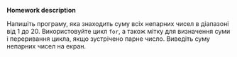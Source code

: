 **Homework description**

Напишіть програму, яка знаходить суму всіх непарних чисел в діапазоні від 1 до 20. Використовуйте цикл `for`, а також мітку для визначення суми і переривання цикла, якщо зустрічено парне число. Виведіть суму непарних чисел на екран.


